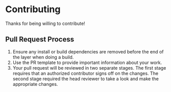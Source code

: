 # Contributing

Thanks for being willing to contribute!

## Pull Request Process

1. Ensure any install or build dependencies are removed before the end of the layer when doing a build.
2. Use the PR template to provide important information about your work.
3. Your pull request will be reviewed in two separate stages. The first stage requires that an authorized contributor 
signs off on the changes. The second stage required the head reviewer to take a look and make the appropriate changes.
